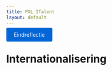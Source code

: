 ```yaml
---
title: PXL ITalent
layout: default
---
```


<p>
  <a href="./index.md" style="background: #0366d6; color: #fff; padding: 10px 20px; border-radius: 4px; text-decoration: none;">
    Eindreflectie
  </a>
</p>

# Internationalisering